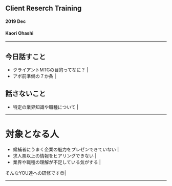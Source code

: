 ## Client Reserch Training
#### 2019 Dec 
#### Kaori Ohashi

---
## 今日話すこと
- クライアントMTGの目的ってなに？ |
- アポ前準備の７か条 |

## 話さないこと
- 特定の業界知識や職種について | 

---

# 対象となる人
- 候補者にうまく企業の魅力をプレゼンできていない |
- 求人票以上の情報をヒアリングできない | 
- 業界や職種の理解が不足している気がする | 

そんなYOU達への研修です😊|

---
